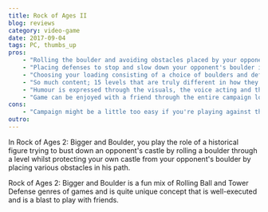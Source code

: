 ```yaml
---
title: Rock of Ages II
blog: reviews
category: video-game
date: 2017-09-04
tags: PC, thumbs_up
pros:
    - "Rolling the boulder and avoiding obstacles placed by your opponent feels good and is easy to learn but hard to master."
    - "Placing defenses to stop and slow down your opponent's boulder is fun and requires a good amount strategy and tactics."
    - "Choosing your loading consisting of a choice of boulders and defenses at the start of a match allows you to focus on certain strategies depending on the level and on countering your opponent's choices."
    - "So much content; 15 levels that are truly different in how they play and look, 16 different boulders (most of which have unique characteristics and/or abilities) and 19 different defenses."
    - "Humour is expressed through the visuals, the voice acting and the gameplay and it's quite funny."
    - "Game can be enjoyed with a friend through the entire campaign locally and has various different modes of play locally and online."
cons:
    - "Campaign might be a little too easy if you're playing against the AI and you're really good at life/games. I recommend playing against friends in 1v1 (local or online) or 2v2 (online) matches."
outro:
---
```

In Rock of Ages 2: Bigger and Boulder, you play the role of a historical figure trying to bust down an opponent's castle by rolling a boulder through a level whilst protecting your own castle from your opponent's boulder by placing various obstacles in his path.

Rock of Ages 2: Bigger and Boulder is a fun mix of Rolling Ball and Tower Defense genres of games and is quite unique concept that is well-executed and is a blast to play with friends.
